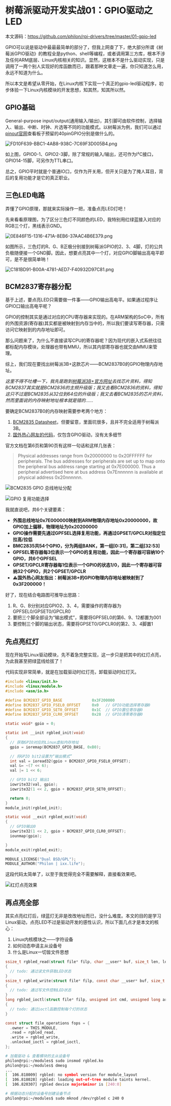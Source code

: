 # 树莓派驱动开发实战01：GPIO驱动之LED

本文源码：https://github.com/philon/rpi-drivers/tree/master/01-gpio-led

GPIO可以说是驱动中最最最简单的部分了，但我上网查了下，绝大部分所谓《树莓派GPIO驱动》的教程全是python、shell等编程，或者调用第三方库，根本不涉及任何ARM底层、Linux内核相关的知识。显然，这根本不是什么驱动实现，只是调用了一两个别人实现好的库函数而已，跟着那种文章走一遍，你只知道怎么用，永远不知道为什么。

所以本文是希望从零开始，在Linux内核下实现一个真正的gpio-led驱动程序，初步体验一下Linux内核模块的开发思想，知其然，知其所以然。

## GPIO基础

General-purpose input/output(通用输入/输出)，其引脚可由软件控制，选择输入、输出、中断、时钟、片选等不同的功能模式。以树莓派为例，我们可以通过[pinout官网](https://pinout.xyz)查看板子预留的40pinGPIO分别是做什么的。

![FD10F639-BBC1-4AB8-938C-7C69F3D005B4.png](https://i.loli.net/2019/07/20/5d32e43bd2d9783386.png)


如上图，GPIO0-1、GPIO2-3脚，除了常规的输入/输出，还可作为I²C接口，GPIO14-15脚，可另作为TTL串口。

总之，GPIO平时就是个普通IO口，仅作为开关用，但开关只是为了掩人耳目，背后的复用功能才是它的真正职业。

## 三色LED电路

弄懂了GPIO原理，那就来实际操作一把，准备点亮LED灯吧！

先来看看原理图，为了区分三色灯不同颜色的LED，我特别用红绿蓝接入对应的RGB三个灯，黑线表示GND。

![0E846F15-1316-471A-8EB6-37AAC4B6E379.png](https://i.loli.net/2019/07/20/5d32ef5346d9193879.png)

如图所示，三色灯的R、G、B正极分别接到树莓派GPIO的2、3、4脚，灯的公共负极随便接一个GND脚。因此，想要点亮其中一个灯，对应GPIO脚输出高电平即可，是不是很简单呐！

![C181BD91-B00A-4781-AED7-F40932D97C81.png](https://i.loli.net/2019/07/20/5d32f0f3ee4d365881.png)

## BCM2837寄存器分配

基于上述，要点亮LED只需要做一件事——GPIO输出高电平。如果通过程序让GPIO口输出高电平呢？

GPIO的控制其实是通过对应的CPU寄存器来实现的。在ARM架构的SoC中，所有的外围资源(寄存器)其实都是被映射到内存当中的，所以我们要读写寄存器，只需访问它映射到的内存地址即可。

那么问题来了，为什么不直接读写CPU的寄存器呢？因为现代的嵌入式系统往往都标配内存模块，处理器也带有MMU，所以其内部寄存器也就交由MMU来管理。

综上，我们现在要找出树莓派3B+这款芯片——BCM2837B0的GPIO物理内存地址。

*这里不得不吐槽一下，我先是跑到[树莓派3B+官方网址](https://www.raspberrypi.org/documentation/hardware/raspberrypi/bcm2837b0/README.md)去找芯片资料，得知BCM2837其实就是BCM2836的主频升级版；我又去看BCM2836的资料，得知这只不过是BCM2835从32位到64位的升级版；我又去看BCM2835的芯片资料，然而里面说的内存映射地址根本就是错的......*

要确定BCM2837B0的内存映射需要参考两个地方：
1. [BCM2835 Datasheet](https://www.raspberrypi.org/documentation/hardware/raspberrypi/bcm2835/BCM2835-ARM-Peripherals.pdf)，但要留意，里面坑很多，且并不完全适用于树莓派3B。
2. [国外热心网友的代码](https://github.com/Filkolev/LED-basic-driver)，仅包含GPIO驱动，没有太多细节

官方文档在第6页和第90页有这样一句话和这样几张表：

> Physical addresses range from 0x20000000 to 0x20FFFFFF for peripherals. The bus addresses for peripherals are set up to map onto the peripheral bus address range starting at 0x7E000000. Thus a peripheral advertised here at bus address 0x7Ennnnnn is available at physical address 0x20nnnnnn.

![BCM2835 GPIO 总线地址分配](https://i.loli.net/2019/07/20/5d3322e21519c31578.png)

![GPIO 复用功能选择](https://i.loli.net/2019/07/20/5d3323337992b55401.png)

我就直说吧，共6个关键要素：
- **外围总线地址0x7E000000映射到ARM物理内存地址0x20000000，故GPIO加上偏移，物理地址为0x20200000**
- **GPIO操作需要先通过GPFSEL选择复用功能，再通过GPSET/GPCLR对指定位拉高/拉低**
- **BMC2835共54个GPIO，分为两组BANK，第一组[0:31]，第二组[32:53]**
- **GPFSEL寄存器每3位表示一个GPIO的复用功能，因此一个寄存器可容纳10个GPIO，共6个GPFSEL**
- **GPSET/GPCLR寄存器每1位表示一个GPIO的状态1/0，因此一个寄存器可容纳32个GPIO，共2个GPSET/GPCLR**
- **⚠️国外热心网友指出：树莓派3B+的GPIO物理内存地址被映射到了0x3F200000！**

好了，现在结合电路图可推导出思路：
1. R、G、B分别对应GPIO2、3、4，需要操作的寄存器为GPFSEL0/GPSET0/GPCLR0
2. 要把三个脚全部设为“输出模式”，需要将GPFSEL0的第6、9、12都置为001
3. 要控制三个脚的输出状态，需要将GPSET0/GPCLR0的第2、3、4脚置1

## 先点亮红灯

现在开始写Linux驱动模块，先不着急完整实现，这一步只是把其中的红灯点亮，为此我甚至把绿蓝线给拔了！

代码实现非常简单，就是在加载驱动时红灯亮，卸载驱动时红灯灭。
```c
#include <linux/init.h>
#include <linux/module.h>
#include <asm/io.h>

#define BCM2837_GPIO_BASE             0x3F200000
#define BCM2837_GPIO_FSEL0_OFFSET     0x0   // GPIO功能选择寄存器0
#define BCM2837_GPIO_SET0_OFFSET      0x1C  // GPIO置位寄存器0
#define BCM2837_GPIO_CLR0_OFFSET      0x28  // GPIO清零寄存器0

static void* gpio = 0;

static int __init rgbled_init(void)
{
  // 获取GPIO对应的Linux虚拟内存地址
  gpio = ioremap(BCM2837_GPIO_BASE, 0xB0);

  // 将GPIO bit2设置为“输出模式”
  int val = ioread32(gpio + BCM2837_GPIO_FSEL0_OFFSET);
  val &= ~(7 << 6);
  val |= 1 << 6;

  // GPIO bit2 输出1
  iowrite32(val, gpio);
  iowrite32(1 << 2, gpio + BCM2837_GPIO_SET0_OFFSET);

  return 0;
}
module_init(rgbled_init);

static void __exit rgbled_exit(void)
{
  // GPIO输出0
  iowrite32(1 << 2, gpio + BCM2837_GPIO_CLR0_OFFSET);
  iounmap(gpio);

}
module_exit(rgbled_exit);

MODULE_LICENSE("Dual BSD/GPL");
MODULE_AUTHOR("Philon | ixx.life");
```

这段代码太简单了，以至于我觉得完全不需要解释，直接看效果吧。

![红灯点亮效果](https://i.loli.net/2019/07/20/5d3331f96425544265.gif)

## 再点亮全部

其实点亮红灯后，绿蓝灯无非是改改地址而已，没什么难度。本文的目的是学习Linux驱动，点亮LED不过是驱动开发的感性认识，所以下面几点才是本文的核心：

1. Linux内核模块之——字符设备
2. 如何动态申请主从设备号
3. 什么是Linux一切皆文件思想

```c
ssize_t rgbled_read(struct file* filp, char __user* buf, size_t len, loff_t* off)
{
  // todo: 通过读文件获取LED状态
}
ssize_t rgbled_write(struct file* filp, const char __user* buf, size_t len, loff_t* off)
{
  // todo: 通过写文件控制LED状态
}
long rgbled_ioctl(struct file* filp, unsigned int cmd, unsigned long arg)
{
  // todo: 通过ioctl函数控制每个灯的状态
}

const struct file_operations fops = {
  .owner = THIS_MODULE,
  .read = rgbled_read,
  .write = rgbled_write,
  .unlocked_ioctl = rgbled_ioctl,
};
```

```sh
# 加载驱动 & 查看模块的主从设备号
philon@rpi:~/modules$ sudo insmod rgbled.ko
philon@rpi:~/modules$ dmesg 
...
[  106.818009] rgbled: no symbol version for module_layout
[  106.818028] rgbled: loading out-of-tree module taints kernel.
[  106.820307] rgbled device major&minor is [240:0]

# 根据动态分配的设备号创建设备节点
philon@rpi:~/modules$ sudo mknod /dev/rgbled c 240 0
```